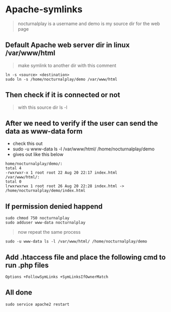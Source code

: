 # Apache-symlinks


> nocturnalplay is a username and demo is my source dir for the web page

## Default Apache web server dir in linux /var/www/html
> make symlink to another dir with this comment 

```
ln -s <source> <destination>
sudo ln -s /home/nocturnalplay/demo /var/www/html
```

## Then check if it is connected or not
> with this source dir ls -l

## After we need to verify if the user can send the data as www-data form
- check this out
- sudo -u www-data ls -l /var/www/html/ /home/nocturnalplay/demo
- gives out like this below
  
```
home/nocturnalplay/demo/:
total 4
-rwxrwxr-x 1 root root 22 Aug 20 22:17 index.html
/var/www/html/:
total 0
lrwxrwxrwx 1 root root 26 Aug 20 22:28 index.html -> /home/nocturnalplay/demo/index.html
```

## If permission denied happend

```
sudo chmod 750 nocturnalplay
sudo adduser www-data nocturnalplay
```
> now repeat the same process 
```
sudo -u www-data ls -l /var/www/html/ /home/nocturnalplay/demo 
```
## Add .htaccess file and place the following cmd to run .php files

```
Options +FollowSymLinks +SymLinksIfOwnerMatch
```
  
## All done 
```
sudo service apache2 restart
```
